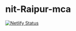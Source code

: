 # nit-Raipur-mca

[![Netlify Status](https://api.netlify.com/api/v1/badges/a565cef4-66bf-4cab-97de-b84a3965ee85/deploy-status)](https://app.netlify.com/sites/nitr-mca/deploys)